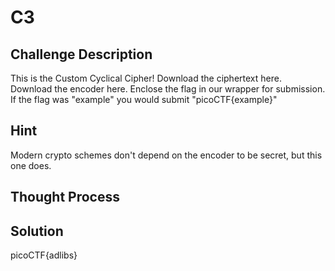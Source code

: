 # C3

## Challenge Description

This is the Custom Cyclical Cipher!
Download the ciphertext here.
Download the encoder here.
Enclose the flag in our wrapper for submission. If the flag was "example" you would submit "picoCTF{example}"

## Hint

Modern crypto schemes don't depend on the encoder to be secret, but this one does.


## Thought Process

## Solution

picoCTF{adlibs}
